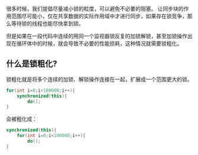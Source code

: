 很多时候，我们提倡尽量减小锁的粒度，可以避免不必要的阻塞。 让同步块的作用范围尽可能小，仅在共享数据的实际作用域中才进行同步，如果存在锁竞争，那么等待锁的线程也能尽快拿到锁。

但是如果在一段代码中连续的用同一个监视器锁反复的加锁解锁，甚至加锁操作出现在循环体中的时候，就会导致不必要的性能损耗，这种情况就需要锁粗化。



## 什么是锁粗化?

锁粗化就是将多个连续的加锁、解锁操作连接在一起，扩展成一个范围更大的锁。

```java
for(int i=0;i<100000;i++){
    synchronized(this){
        do();
}
```

会被粗化成：

```java
synchronized(this){
    for(int i=0;i<100000;i++){
        do();
}
```

